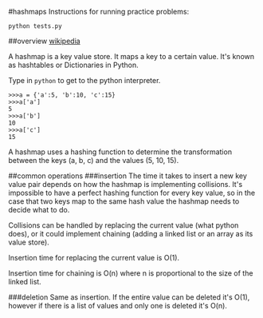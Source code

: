 #hashmaps
Instructions for running practice problems:

```
python tests.py
```

##overview
[wikipedia](http://en.wikipedia.org/wiki/Hashmap)

A hashmap is a key value store. It maps a key to a certain value. It's known as hashtables or Dictionaries in Python. 

Type in ```python``` to get to the python interpreter.

```
>>>a = {'a':5, 'b':10, 'c':15}
>>>a['a']
5
>>>a['b']
10
>>>a['c']
15

```

A hashmap uses a hashing function to determine the transformation between the keys (a, b, c) and the values (5, 10, 15). 

##common operations
###insertion
The time it takes to insert a new key value pair depends on how the hashmap is implementing collisions. It's impossible to have a perfect hashing function for every key value, so in the case that two keys map to the same hash value the hashmap needs to decide what to do.

Collisions can be handled by replacing the current value (what python does), or it could implement chaining (adding a linked list or an array as its value store). 

Insertion time for replacing the current value is O(1).

Insertion time for chaining is O(n) where n is proportional to the size of the linked list.

###deletion
Same as insertion. If the entire value can be deleted it's O(1), however if there is a list of values and only one is deleted it's O(n).
